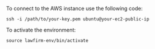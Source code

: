 To connect to the AWS instance use the following code:

    ssh -i /path/to/your-key.pem ubuntu@your-ec2-public-ip

To activate the environment:

    source lawfirm-env/bin/activate
